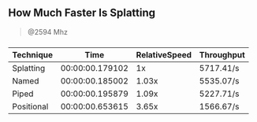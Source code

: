 
How Much Faster Is Splatting
----------------------------
> @2594 Mhz


### 


|Technique |Time           |RelativeSpeed|Throughput|
|----------|---------------|-------------|----------|
|Splatting |00:00:00.179102|1x           |5717.41/s |
|Named     |00:00:00.185002|1.03x        |5535.07/s |
|Piped     |00:00:00.195879|1.09x        |5227.71/s |
|Positional|00:00:00.653615|3.65x        |1566.67/s |




